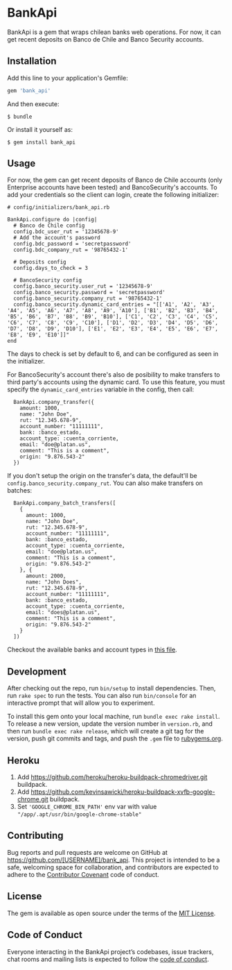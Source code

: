 # BankApi

BankApi is a gem that wraps chilean banks web operations. For now, it can get recent deposits on Banco de Chile and Banco Security accounts.

## Installation

Add this line to your application's Gemfile:

```ruby
gem 'bank_api'
```

And then execute:

    $ bundle

Or install it yourself as:

    $ gem install bank_api

## Usage

For now, the gem can get recent deposits of Banco de Chile accounts (only Enterprise accounts have been tested) and BancoSecurity's accounts. To add your credentials so the client can login, create the following initializer:

```
# config/initializers/bank_api.rb

BankApi.configure do |config|
  # Banco de Chile config
  config.bdc_user_rut = '12345678-9'
  # Add the account's password
  config.bdc_password = 'secretpassword'
  config.bdc_company_rut = '98765432-1'

  # Deposits config
  config.days_to_check = 3

  # BancoSecurity config
  config.banco_security.user_rut = '12345678-9'
  config.banco_security.password = 'secretpassword'
  config.banco_security.company_rut = '98765432-1'
  config.banco_security.dynamic_card_entries = "[['A1', 'A2', 'A3', 'A4', 'A5', 'A6', 'A7', 'A8', 'A9', 'A10'], ['B1', 'B2', 'B3', 'B4', 'B5', 'B6', 'B7', 'B8', 'B9', 'B10'], ['C1', 'C2', 'C3', 'C4', 'C5', 'C6', 'C7', 'C8', 'C9', 'C10'], ['D1', 'D2', 'D3', 'D4', 'D5', 'D6', 'D7', 'D8', 'D9', 'D10'], ['E1', 'E2', 'E3', 'E4', 'E5', 'E6', 'E7', 'E8', 'E9', 'E10']]"
end

```

The days to check is set by default to 6, and can be configured as seen in the initializer.

For BancoSecurity's account there's also de posibility to make transfers to third party's accounts using the dynamic card. To use this feature, you must specify the `dynamic_card_entries` variable in the config, then call:

```
  BankApi.company_transfer({
    amount: 1000,
    name: "John Doe",
    rut: "12.345.678-9",
    account_number: "11111111",
    bank: :banco_estado,
    account_type: :cuenta_corriente,
    email: "doe@platan.us",
    comment: "This is a comment",
    origin: "9.876.543-2"
  })
```

If you don't setup the origin on the transfer's data, the default'll be `config.banco_security.company_rut`. You can also make transfers on batches:

```
  BankApi.company_batch_transfers([
    {
      amount: 1000,
      name: "John Doe",
      rut: "12.345.678-9",
      account_number: "11111111",
      bank: :banco_estado,
      account_type: :cuenta_corriente,
      email: "doe@platan.us",
      comment: "This is a comment",
      origin: "9.876.543-2"
    }, {
      amount: 2000,
      name: "John Does",
      rut: "12.345.678-9",
      account_number: "11111111",
      bank: :banco_estado,
      account_type: :cuenta_corriente,
      email: "does@platan.us",
      comment: "This is a comment",
      origin: "9.876.543-2"
    }
  ])
```

Checkout the available banks and account types in [this file](./lib/bank_api/utils/banco_security.rb).

## Development

After checking out the repo, run `bin/setup` to install dependencies. Then, run `rake spec` to run the tests. You can also run `bin/console` for an interactive prompt that will allow you to experiment.

To install this gem onto your local machine, run `bundle exec rake install`. To release a new version, update the version number in `version.rb`, and then run `bundle exec rake release`, which will create a git tag for the version, push git commits and tags, and push the `.gem` file to [rubygems.org](https://rubygems.org).

## Heroku

1. Add https://github.com/heroku/heroku-buildpack-chromedriver.git buildpack.
2. Add https://github.com/kevinsawicki/heroku-buildpack-xvfb-google-chrome.git buildpack.
3. Set `'GOOGLE_CHROME_BIN_PATH'` env var with value `"/app/.apt/usr/bin/google-chrome-stable"`

## Contributing

Bug reports and pull requests are welcome on GitHub at https://github.com/[USERNAME]/bank_api. This project is intended to be a safe, welcoming space for collaboration, and contributors are expected to adhere to the [Contributor Covenant](http://contributor-covenant.org) code of conduct.

## License

The gem is available as open source under the terms of the [MIT License](https://opensource.org/licenses/MIT).

## Code of Conduct

Everyone interacting in the BankApi project’s codebases, issue trackers, chat rooms and mailing lists is expected to follow the [code of conduct](https://github.com/platanus/bank-api-gem/blob/master/CODE_OF_CONDUCT.md).
